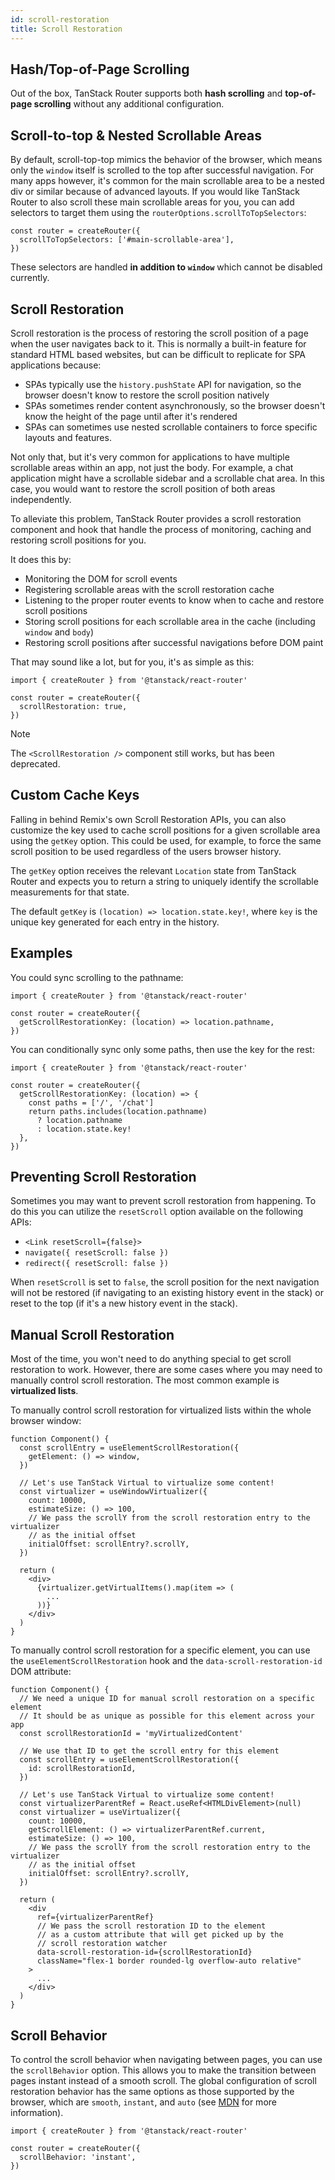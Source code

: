 ```yaml
---
id: scroll-restoration
title: Scroll Restoration
---
```


## Hash/Top-of-Page Scrolling

Out of the box, TanStack Router supports both **hash scrolling** and **top-of-page scrolling** without any additional configuration.

## Scroll-to-top & Nested Scrollable Areas

By default, scroll-top-top mimics the behavior of the browser, which means only the `window` itself is scrolled to the top after successful navigation. For many apps however, it's common for the main scrollable area to be a nested div or similar because of advanced layouts. If you would like TanStack Router to also scroll these main scrollable areas for you, you can add selectors to target them using the `routerOptions.scrollToTopSelectors`:

```tsx
const router = createRouter({
  scrollToTopSelectors: ['#main-scrollable-area'],
})
```

These selectors are handled **in addition to `window`** which cannot be disabled currently.

## Scroll Restoration

Scroll restoration is the process of restoring the scroll position of a page when the user navigates back to it. This is normally a built-in feature for standard HTML based websites, but can be difficult to replicate for SPA applications because:

- SPAs typically use the `history.pushState` API for navigation, so the browser doesn't know to restore the scroll position natively
- SPAs sometimes render content asynchronously, so the browser doesn't know the height of the page until after it's rendered
- SPAs can sometimes use nested scrollable containers to force specific layouts and features.

Not only that, but it's very common for applications to have multiple scrollable areas within an app, not just the body. For example, a chat application might have a scrollable sidebar and a scrollable chat area. In this case, you would want to restore the scroll position of both areas independently.

To alleviate this problem, TanStack Router provides a scroll restoration component and hook that handle the process of monitoring, caching and restoring scroll positions for you.

It does this by:

- Monitoring the DOM for scroll events
- Registering scrollable areas with the scroll restoration cache
- Listening to the proper router events to know when to cache and restore scroll positions
- Storing scroll positions for each scrollable area in the cache (including `window` and `body`)
- Restoring scroll positions after successful navigations before DOM paint

That may sound like a lot, but for you, it's as simple as this:

```tsx
import { createRouter } from '@tanstack/react-router'

const router = createRouter({
  scrollRestoration: true,
})
```

> [!NOTE]
> The `<ScrollRestoration />` component still works, but has been deprecated.

## Custom Cache Keys

Falling in behind Remix's own Scroll Restoration APIs, you can also customize the key used to cache scroll positions for a given scrollable area using the `getKey` option. This could be used, for example, to force the same scroll position to be used regardless of the users browser history.

The `getKey` option receives the relevant `Location` state from TanStack Router and expects you to return a string to uniquely identify the scrollable measurements for that state.

The default `getKey` is `(location) => location.state.key!`, where `key` is the unique key generated for each entry in the history.

## Examples

You could sync scrolling to the pathname:

```tsx
import { createRouter } from '@tanstack/react-router'

const router = createRouter({
  getScrollRestorationKey: (location) => location.pathname,
})
```

You can conditionally sync only some paths, then use the key for the rest:

```tsx
import { createRouter } from '@tanstack/react-router'

const router = createRouter({
  getScrollRestorationKey: (location) => {
    const paths = ['/', '/chat']
    return paths.includes(location.pathname)
      ? location.pathname
      : location.state.key!
  },
})
```

## Preventing Scroll Restoration

Sometimes you may want to prevent scroll restoration from happening. To do this you can utilize the `resetScroll` option available on the following APIs:

- `<Link resetScroll={false}>`
- `navigate({ resetScroll: false })`
- `redirect({ resetScroll: false })`

When `resetScroll` is set to `false`, the scroll position for the next navigation will not be restored (if navigating to an existing history event in the stack) or reset to the top (if it's a new history event in the stack).

## Manual Scroll Restoration

Most of the time, you won't need to do anything special to get scroll restoration to work. However, there are some cases where you may need to manually control scroll restoration. The most common example is **virtualized lists**.

To manually control scroll restoration for virtualized lists within the whole browser window:

[//]: # 'VirtualizedWindowScrollRestorationExample'

```tsx
function Component() {
  const scrollEntry = useElementScrollRestoration({
    getElement: () => window,
  })

  // Let's use TanStack Virtual to virtualize some content!
  const virtualizer = useWindowVirtualizer({
    count: 10000,
    estimateSize: () => 100,
    // We pass the scrollY from the scroll restoration entry to the virtualizer
    // as the initial offset
    initialOffset: scrollEntry?.scrollY,
  })

  return (
    <div>
      {virtualizer.getVirtualItems().map(item => (
        ...
      ))}
    </div>
  )
}
```

[//]: # 'VirtualizedWindowScrollRestorationExample'

To manually control scroll restoration for a specific element, you can use the `useElementScrollRestoration` hook and the `data-scroll-restoration-id` DOM attribute:

[//]: # 'ManualRestorationExample'

```tsx
function Component() {
  // We need a unique ID for manual scroll restoration on a specific element
  // It should be as unique as possible for this element across your app
  const scrollRestorationId = 'myVirtualizedContent'

  // We use that ID to get the scroll entry for this element
  const scrollEntry = useElementScrollRestoration({
    id: scrollRestorationId,
  })

  // Let's use TanStack Virtual to virtualize some content!
  const virtualizerParentRef = React.useRef<HTMLDivElement>(null)
  const virtualizer = useVirtualizer({
    count: 10000,
    getScrollElement: () => virtualizerParentRef.current,
    estimateSize: () => 100,
    // We pass the scrollY from the scroll restoration entry to the virtualizer
    // as the initial offset
    initialOffset: scrollEntry?.scrollY,
  })

  return (
    <div
      ref={virtualizerParentRef}
      // We pass the scroll restoration ID to the element
      // as a custom attribute that will get picked up by the
      // scroll restoration watcher
      data-scroll-restoration-id={scrollRestorationId}
      className="flex-1 border rounded-lg overflow-auto relative"
    >
      ...
    </div>
  )
}
```

[//]: # 'ManualRestorationExample'

## Scroll Behavior

To control the scroll behavior when navigating between pages, you can use the `scrollBehavior` option. This allows you to make the transition between pages instant instead of a smooth scroll. The global configuration of scroll restoration behavior has the same options as those supported by the browser, which are `smooth`, `instant`, and `auto` (see [MDN](https://developer.mozilla.org/en-US/docs/Web/API/Element/scrollIntoView#behavior) for more information).

```tsx
import { createRouter } from '@tanstack/react-router'

const router = createRouter({
  scrollBehavior: 'instant',
})
```

